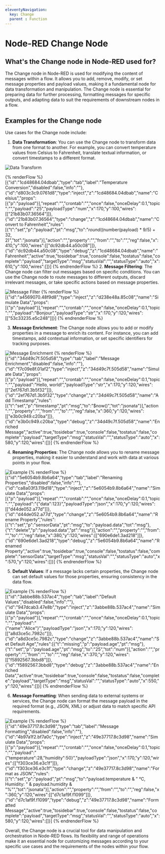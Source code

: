 ```yaml
---
eleventyNavigation:
  key: Change
  parent : Function
---
```


# Node-RED Change Node

## What's the Change node in Node-RED used for?

The Change node in Node-RED is used for modifying the content of messages within a flow. It allows you to add, remove, modify, or set message properties and payload values, making it a fundamental node for data transformation and manipulation. The Change node is essential for preparing data for further processing, formatting messages for specific outputs, and adapting data to suit the requirements of downstream nodes in a flow.

## Examples for the Change node
Use cases for the Change node include:

1. **Data Transformation**: You can use the Change node to transform data from one format to another. For example, you can convert temperature values from Celsius to Fahrenheit, translate textual information, or convert timestamps to a different format.

![Data Transform](../images/change-data-transform.png)

{% renderFlow %}
[{"id":"1cd48684.04dbab","type":"tab","label":"Temperature Conversion","disabled":false,"info":""},{"id":"d803c3c9.0761d8","type":"inject","z":"1cd48684.04dbab","name":"Celsius","props":[{"p":"payload"}],"repeat":"","crontab":"","once":false,"onceDelay":0.1,"topic":"","payload":"25","payloadType":"num","x":170,"y":100,"wires":[["21b83b07.36564"]]},{"id":"21b83b07.36564","type":"change","z":"1cd48684.04dbab","name":"Convert to Fahrenheit","rules":[{"t":"set","p":"payload","pt":"msg","to":"$round(($number(payload) * 9/5) + 32, 2)","tot":"jsonata"}],"action":"","property":"","from":"","to":"","reg":false,"x":410,"y":100,"wires":[["dc92db44.a50c08"]]},{"id":"dc92db44.a50c08","type":"debug","z":"1cd48684.04dbab","name":"Fahrenheit","active":true,"tosidebar":true,"console":false,"tostatus":false,"complete":"payload","targetType":"msg","statusVal":"","statusType":"auto","x":610,"y":100,"wires":[]}]
{% endrenderFlow %}
2. **Message Filtering**: The Change node can filter out messages based on specific conditions. You can use the Change node to route messages to different outputs, discard irrelevant messages, or take specific actions based on message properties.

![Message Filter](../images/change-message-filter.png)
{% renderFlow %}
[{"id":"a4569070.48f9d8","type":"inject","z":"d238e48a.85c08","name":"Simulate Data","props":[{"p":"payload"}],"repeat":"","crontab":"","once":false,"onceDelay":0.1,"topic":"","payload":"Bonjour","payloadType":"str","x":170,"y":120,"wires":[["53c33235.e5c248"]]}]
{% endrenderFlow %}

3. **Message Enrichment**: The Change node allows you to add or modify properties in a message to enrich its content. For instance, you can add timestamps, add contextual information, or set specific identifiers for tracking purposes.

![Message Enrichment](../images/change-message-enrich.png)
{% renderFlow %}
[{"id":"34d49c7f.505d58","type":"tab","label":"Message Enrichment","disabled":false,"info":""},{"id":"f7c09e8f.01af2","type":"inject","z":"34d49c7f.505d58","name":"Simulate Data","props":[{"p":"payload"}],"repeat":"","crontab":"","once":false,"onceDelay":0.1,"topic":"","payload":"Hello, world!","payloadType":"str","x":170,"y":120,"wires":[["2ef767d1.3b5f32"]]},{"id":"2ef767d1.3b5f32","type":"change","z":"34d49c7f.505d58","name":"Add Timestamp","rules":[{"t":"set","p":"timestamp","pt":"msg","to":"$now()","tot":"jsonata"}],"action":"","property":"","from":"","to":"","reg":false,"x":360,"y":120,"wires":[["e3b0c949.c20ba"]]},{"id":"e3b0c949.c20ba","type":"debug","z":"34d49c7f.505d58","name":"Enriched Message","active":true,"tosidebar":true,"console":false,"tostatus":false,"complete":"payload","targetType":"msg","statusVal":"","statusType":"auto","x":580,"y":120,"wires":[]}]
{% endrenderFlow %}

4. **Renaming Properties**: The Change node allows you to rename message properties, making it easier to understand and work with data at various points in your flow.

![Example](../images/change-rename-property.png)
{% renderFlow %}
[{"id":"5e6054b9.8b6a64","type":"tab","label":"Renaming Properties","disabled":false,"info":""},{"id":"ca8a03f3.119d18","type":"inject","z":"5e6054b9.8b6a64","name":"Simulate Data","props":[{"p":"payload"}],"repeat":"","crontab":"","once":false,"onceDelay":0.1,"topic":"","payload":"{\"data\":123}","payloadType":"json","x":170,"y":120,"wires":[["d44de052.a77d"]]},{"id":"d44de052.a77d","type":"change","z":"5e6054b9.8b6a64","name":"Rename Property","rules":[{"t":"set","p":"sensorData","pt":"msg","to":"payload.data","tot":"msg"},{"t":"delete","p":"payload.data","pt":"msg"}],"action":"","property":"","from":"","to":"","reg":false,"x":380,"y":120,"wires":[["690e6de1.3ad218"]]},{"id":"690e6de1.3ad218","type":"debug","z":"5e6054b9.8b6a64","name":"Renamed Property","active":true,"tosidebar":true,"console":false,"tostatus":false,"complete":"sensorData","targetType":"msg","statusVal":"","statusType":"auto","x":570,"y":120,"wires":[]}]
{% endrenderFlow %}

5. **Default Values**: If a message lacks certain properties, the Change node can set default values for those properties, ensuring consistency in the data flow.

![Example](../images/change-default.png)
{% renderFlow %}
[{"id":"3abbe88b.537ac4","type":"tab","label":"Default Values","disabled":false,"info":""},{"id":"947dcab3.47e8b","type":"inject","z":"3abbe88b.537ac4","name":"Simulate Data","props":[{"p":"payload"}],"repeat":"","crontab":"","once":false,"onceDelay":0.1,"topic":"","payload":"{\"name\":\"Alice\"}","payloadType":"json","x":170,"y":120,"wires":[["a8d3ce5c.7982c"]]},{"id":"a8d3ce5c.7982c","type":"change","z":"3abbe88b.537ac4","name":"Set Default Age","rules":[{"t":"missing","p":"payload.age","pt":"msg"},{"t":"set","p":"payload.age","pt":"msg","to":"25","tot":"num"}],"action":"","property":"","from":"","to":"","reg":false,"x":370,"y":120,"wires":[["f5892567.3bbd8"]]},{"id":"f5892567.3bbd8","type":"debug","z":"3abbe88b.537ac4","name":"Enriched Data","active":true,"tosidebar":true,"console":false,"tostatus":false,"complete":"payload","targetType":"msg","statusVal":"","statusType":"auto","x":550,"y":120,"wires":[]}]
{% endrenderFlow %}

6. **Message Formatting**: When sending data to external systems or services, the Change node can format the message payload in the required format (e.g., JSON, XML) or adjust data to match specific API requirements.

![Example](../images/change-message-format.png)
{% renderFlow %}
[{"id":"49e37717.8c3d98","type":"tab","label":"Message Formatting","disabled":false,"info":""},{"id":"4b97a1f2.bf7a0c","type":"inject","z":"49e37717.8c3d98","name":"Simulate Data","props":[{"p":"payload"}],"repeat":"","crontab":"","once":false,"onceDelay":0.1,"topic":"","payload":"{\"temperature\":28,\"humidity\":50}","payloadType":"json","x":170,"y":120,"wires":[["f303ce36.e3c1f"]]},{"id":"f303ce36.e3c1f","type":"change","z":"49e37717.8c3d98","name":"Format as JSON","rules":[{"t":"set","p":"payload","pt":"msg","to":"payload.temperature & \" °C, Humidity: \" & payload.humidity & \"%\"","tot":"jsonata"}],"action":"","property":"","from":"","to":"","reg":false,"x":360,"y":120,"wires":[["d7c1af9f.f1099"]]},{"id":"d7c1af9f.f1099","type":"debug","z":"49e37717.8c3d98","name":"Formatted Message","active":true,"tosidebar":true,"console":false,"tostatus":false,"complete":"payload","targetType":"msg","statusVal":"","statusType":"auto","x":580,"y":120,"wires":[]}]
{% endrenderFlow %}

Overall, the Change node is a crucial tool for data manipulation and orchestration in Node-RED flows. Its flexibility and range of operations make it an essential node for customizing messages according to your specific use cases and the requirements of the nodes within your flow.